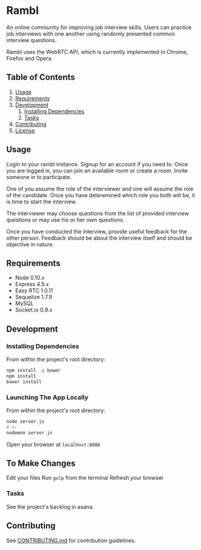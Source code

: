 # Rambl

An online community for improving job interview skills. Users can practice job interviews with one another using randomly presented common interview questions.

Rambl uses the WebRTC API, which is currently implemented in Chrome, Firefox and Opera.

## Table of Contents

1. [Usage](#Usage)
1. [Requirements](#requirements)
1. [Development](#development)
    1. [Installing Dependencies](#installing-dependencies)
    1. [Tasks](#tasks)
1. [Contributing](#contributing)
1. [License](#license)

## Usage

Login to your rambl instance. Signup for an account if you need to. Once you are logged in, you can join an available room or create a room. Invite someone in to participate.

One of you assume the role of the interviewer and one will assume the role of the candidate. Once you have deteremined which role you both will be, it is time to start the interview.

The interviewer may choose questions from the list of provided interview questions or may use his or her own questions.

Once you have conducted the interview, provide useful feedback for the other person. Feedback should be about the interview itself and should be objective in nature.

## Requirements

- Node 0.10.x
- Express 4.5.x
- Easy RTC 1.0.11
- Sequelize 1.7.9
- MySQL
- Socket.io 0.9.x

## Development

### Installing Dependencies

From within the project's root directory:

```sh
npm install -g bower
npm install
bower install
```


### Launching The App Locally

From within the project's root directory:
```sh
node server.js
# or
nodemon server.js
```
Open your browser at `localhost:8080`

## To Make Changes
Edit your files
Run `gulp` from the terminal
Refresh your browser

### Tasks

See the project's backlog in asana.

## Contributing

See [CONTRIBUTING.md](CONTRIBUTING.md) for contribution guidelines.

